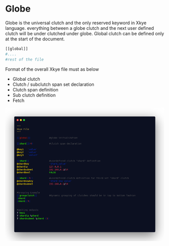 # Globe
Globe is the universal clutch and the only reserved keyword in Xkye language. everything between a globe clutch and the next user defined clutch will be under clutched under globe. Global clutch can be defined only at the start of the document.

```sh
[[global]]
#....
#rest of the file
```

Format of the overall Xkye file must as below

- Global clutch
- Clutch / subclutch span set declaration
- Clutch span definition
- Sub clutch definition
- Fetch

![Xkye Demo](../images/demo.png)
